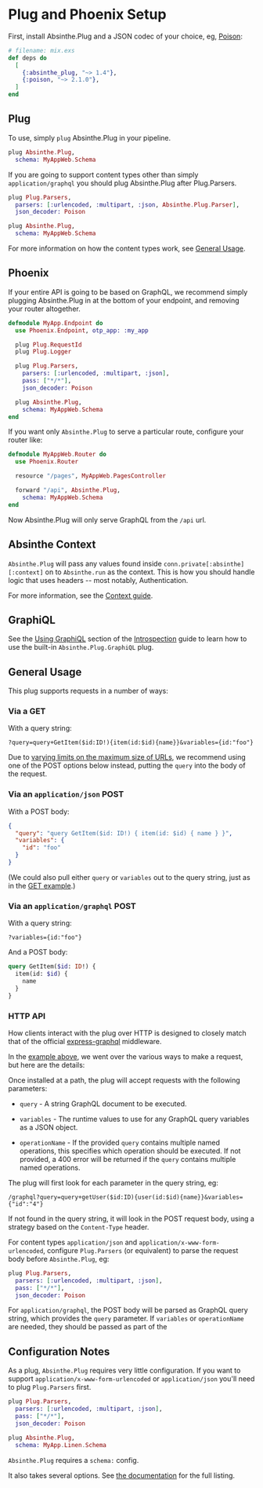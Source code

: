 # Plug and Phoenix Setup

First, install Absinthe.Plug and a JSON codec of your choice,
eg, [Poison](https://hex.pm/packages/poison):

```elixir
# filename: mix.exs
def deps do
  [
    {:absinthe_plug, "~> 1.4"},
    {:poison, "~> 2.1.0"},
  ]
end
```

## Plug

To use, simply `plug` Absinthe.Plug in your pipeline.

```elixir
plug Absinthe.Plug,
  schema: MyAppWeb.Schema
```

If you are going to support content types other than simply `application/graphql`
you should plug Absinthe.Plug after Plug.Parsers.

```elixir
plug Plug.Parsers,
  parsers: [:urlencoded, :multipart, :json, Absinthe.Plug.Parser],
  json_decoder: Poison

plug Absinthe.Plug,
  schema: MyAppWeb.Schema
```

For more information on how the content types work, see [General Usage](#general-usage).

## Phoenix

If your entire API is going to be based on GraphQL, we recommend simply plugging
Absinthe.Plug in at the bottom of your endpoint, and removing your router altogether.

```elixir
defmodule MyApp.Endpoint do
  use Phoenix.Endpoint, otp_app: :my_app

  plug Plug.RequestId
  plug Plug.Logger

  plug Plug.Parsers,
    parsers: [:urlencoded, :multipart, :json],
    pass: ["*/*"],
    json_decoder: Poison

  plug Absinthe.Plug,
    schema: MyAppWeb.Schema
end
```

If you want only `Absinthe.Plug` to serve a particular route, configure your router
like:

```elixir
defmodule MyAppWeb.Router do
  use Phoenix.Router

  resource "/pages", MyAppWeb.PagesController

  forward "/api", Absinthe.Plug,
    schema: MyAppWeb.Schema
end
```

Now Absinthe.Plug will only serve GraphQL from the `/api` url.

## Absinthe Context

`Absinthe.Plug` will pass any values found inside `conn.private[:absinthe][:context]`
on to `Absinthe.run` as the context. This is how you should handle logic that
uses headers -- most notably, Authentication.

For more information, see the [Context guide](context-and-authentication.html).

## GraphiQL

See the [Using GraphiQL](http://absinthe-graphql.org/guides/introspection/#using-graphiql)
section of the [Introspection](http://absinthe-graphql.org/guides/introspection) guide
to learn how to use the built-in `Absinthe.Plug.GraphiQL` plug.

## General Usage

This plug supports requests in a number of ways:

### <a name="via-a-get">Via a GET</a>

With a query string:

```
?query=query+GetItem($id:ID!){item(id:$id){name}}&variables={id:"foo"}
```

Due to [varying limits on the maximum size of URLs](http://stackoverflow.com/questions/417142/what-is-the-maximum-length-of-a-url-in-different-browsers),
we recommend using one of the POST options below instead, putting the `query` into the body of the request.

### Via an `application/json` POST

With a POST body:

```json
{
  "query": "query GetItem($id: ID!) { item(id: $id) { name } }",
  "variables": {
    "id": "foo"
  }
}
```

(We could also pull either `query` or `variables` out to the query string, just
as in the [GET example](#via-a-get).)

### Via an `application/graphql` POST

With a query string:

`?variables={id:"foo"}`

And a POST body:

```graphql
query GetItem($id: ID!) {
  item(id: $id) {
    name
  }
}
```

### HTTP API

How clients interact with the plug over HTTP is designed to closely match that
of the official
[express-graphql](https://github.com/graphql/express-graphql) middleware.

In the [example above](#example), we went over the various ways to
make a request, but here are the details:

Once installed at a path, the plug will accept requests with the
following parameters:

  * `query` - A string GraphQL document to be executed.

  * `variables` - The runtime values to use for any GraphQL query variables
    as a JSON object.

  * `operationName` - If the provided `query` contains multiple named
    operations, this specifies which operation should be executed. If not
    provided, a 400 error will be returned if the `query` contains multiple
    named operations.

The plug will first look for each parameter in the query string, eg:

```
/graphql?query=query+getUser($id:ID){user(id:$id){name}}&variables={"id":"4"}
```

If not found in the query string, it will look in the POST request body, using
a strategy based on the `Content-Type` header.

For content types `application/json` and `application/x-www-form-urlencoded`,
configure `Plug.Parsers` (or equivalent) to parse the request body before `Absinthe.Plug`, eg:

```elixir
plug Plug.Parsers,
  parsers: [:urlencoded, :multipart, :json],
  pass: ["*/*"],
  json_decoder: Poison
```

For `application/graphql`, the POST body will be parsed as GraphQL query string,
which provides the `query` parameter. If `variables` or `operationName` are
needed, they should be passed as part of the

## Configuration Notes

As a plug, `Absinthe.Plug` requires very little configuration. If you want to support
`application/x-www-form-urlencoded` or `application/json` you'll need to plug
`Plug.Parsers` first.


```elixir
plug Plug.Parsers,
  parsers: [:urlencoded, :multipart, :json],
  pass: ["*/*"],
  json_decoder: Poison

plug Absinthe.Plug,
  schema: MyApp.Linen.Schema
```

`Absinthe.Plug` requires a `schema:` config.

It also takes several options. See [the documentation](https://hexdocs.pm/absinthe_plug/Absinthe.Plug.html#init/1)
for the full listing.
